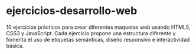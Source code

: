 # ejercicios-desarrollo-web
10 ejercicios prácticos para crear diferentes maquetas web usando HTML5, CSS3 y JavaScript. Cada ejercicio propone una estructura diferente y fomenta el uso de etiquetas semánticas, diseño responsivo e interactividad básica.
